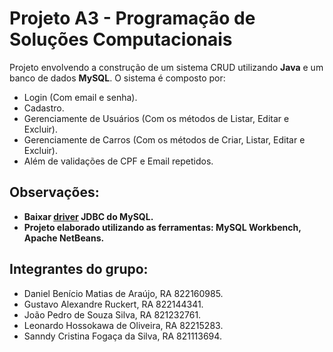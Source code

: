# Projeto A3 - Programação de Soluções Computacionais

Projeto envolvendo a construção de um sistema CRUD utilizando **Java** e um banco de dados **MySQL**.
O sistema é composto por:
- Login (Com email e senha).
- Cadastro.
- Gerenciamente de Usuários (Com os métodos de Listar, Editar e Excluir).
- Gerenciamente de Carros (Com os métodos de Criar, Listar, Editar e Excluir).
- Além de validações de CPF e Email repetidos.

## Observações:
- **Baixar [driver](https://dev.mysql.com/downloads/connector/j/) JDBC do MySQL.**
- **Projeto elaborado utilizando as ferramentas: MySQL Workbench, Apache NetBeans.**

## Integrantes do grupo:

- Daniel Benício Matias de Araújo, RA 822160985.
- Gustavo Alexandre Ruckert, RA 822144341.
- João Pedro de Souza Silva, RA 821232761.
- Leonardo Hossokawa de Oliveira, RA 82215283.
- Sanndy Cristina Fogaça da Silva, RA 821113694.
